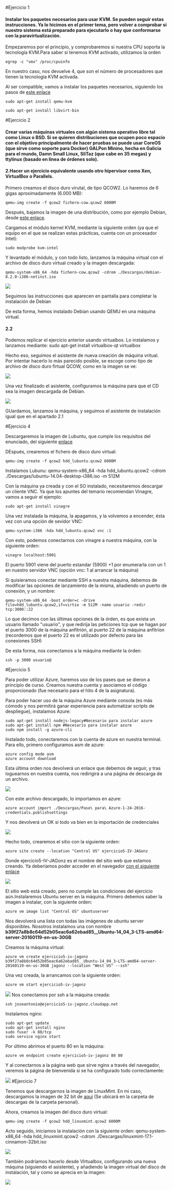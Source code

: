 #Ejercicio 1
#### Instalar los paquetes necesarios para usar KVM. Se pueden seguir estas instrucciones. Ya lo hicimos en el primer tema, pero volver a comprobar si nuestro sistema está preparado para ejecutarlo o hay que conformarse con la paravirtualización.
Empezaremos por el principio, y comprobaremos si nuestra CPU soporta la tecnología KVM.Para saber si tenemos KVM activado, utilizamos la orden

	egrep -c "vmx" /proc/cpuinfo
    
En nuestro caso, nos devuelve 4, que son el número de procesadores que tienen la tecnología KVM activada.

Al ser compatible, vamos a instalar los paquetes necesarios, siguiendo los pasos de [este enlace](https://wiki.debian.org/KVM#Installation)

	sudo apt-get install qemu-kvm

	sudo apt-get install libvirt-bin
    
#Ejercicio 2
#### Crear varias máquinas virtuales con algún sistema operativo libre tal como Linux o BSD. Si se quieren distribuciones que ocupen poco espacio con el objetivo principalmente de hacer pruebas se puede usar CoreOS (que sirve como soporte para Docker) GALPon Minino, hecha en Galicia para el mundo, Damn Small Linux, SliTaz (que cabe en 35 megas) y ttylinux (basado en línea de órdenes solo).

#### 2.Hacer un ejercicio equivalente usando otro hipervisor como Xen, VirtualBox o Parallels.
Primero creamos el disco duro virutal, de tipo QCOW2. Lo haremos de 6 gigas aproximadamente (6.000 MB):

	qemu-img create -f qcow2 fichero-cow.qcow2 6000M

Después, bajamos la imagen de una distribución, como por ejemplo Debian, desde [este enlace](cdimage.debian.org/debian-cd/8.2.0/i386/iso-cd/debian-8.2.0-i386-netinst.iso).

Cargamos el módulo kernel KVM, mediante la siguiente orden (ya que el equipo en el que se realizan estas prácticas, cuenta con un procesador Intel):

	sudo modprobe kvm-intel

Y levantado el módulo, y con todo listo, lanzamos la máquina virtual con el archivo de disco duro virtual creado y la imagen descargada:

	qemu-system-x86_64 -hda fichero-cow.qcow2 -cdrom ./Descargas/debian-8.2.0-i386-netinst.iso 


![](https://www.dropbox.com/s/l3pka2eob4qap9e/ejercicio2.png?dl=1)

Seguimos las instrucciones que aparecen en pantalla para completar la instalación de Debian

De esta forma, hemos instalado Debian usando QEMU en una máquina virtual.

#### 2.2

Podemos replicar el ejercicio anterior usando virtualbox. Lo instalamos y lanzamos mediante:
	sudo apt-get install virtualbox-qt
    virtualbox
 
Hecho eso, seguimos el asistente de nueva creación de máquina vritual. Por intentar hacerlo lo más parecido posible, se escoge como tipo de archivo de disco duro firtual QCOW, como en la imagen se ve:

![](https://www.dropbox.com/s/8ebab0lj18js0mj/Ejercicio5-2?dl=1)

Una vez finalizado el asistente,  configuramos la máquina para que el CD sea la imagen descargada de Debian.

![](https://www.dropbox.com/s/wov01bmj54zmonz/Ejercicio2-3.png?dl=1)

GUardamos, lanzamos la máquina, y seguimos el asistente de instalación igual que en el apartado 2.1


#Ejercicio 4

Descargaremos la imagen de Lubuntu, que cumple los requisitos del enunciado, del siguiente [enlace](cdimage.ubuntu.com/lubuntu/releases/14.04/release/lubuntu-14.04-desktop-i386.iso)

DEspués, crearemos el fichero de disco duro virtual:

	qemu-img create -f qcow2 hdd_lubuntu.qcow2 6000M
    
Instalamos Lubunu:
	qemu-system-x86_64 -hda hdd_lubuntu.qcow2 -cdrom ./Descargas/lubuntu-14.04-desktop-i386.iso -m 512M
    
Con la máquina ya creada y con el SO instalado, necesitaremos descargar un cliente VNC. Ya que los apuntes del temario recomiendan Vinagre, vamos a seguir el ejemplo:

	sudo apt-get install vinagre
    
Una vez instalada la máquina, la apagamos, y la volvemos a encender, ésta vez con una opción de sevidor VNC:

	qemu-system-i386 -hda hdd_lubuntu.qcow2 vnc :1

Con esto, podemos conectarnos con vinagre a nuestra máquina, con la siguiente orden:

	vinagre localhost:5901

El puerto 5901 viene del puerto estandar (5900) +1 por enumerarla con un 1 en nuestro servidor VNC (opción vnc: 1 al arrancar la máquina)

Si quisieramos conectar mediante SSH a nuestra máquina, debemos de modificar las opciones de lanzamiento de la misma, añadiendo un puerto de conexión, y un nombre:

	qemu-system-x86_64 -boot order=c -drive file=hdd_lubuntu.qcow2,if=virtio -m 512M -name usuario -redir tcp:3000::22
    
Lo que decimos con las últimas opciones de la órden, es que exista un usuario llamado "usuario", y que redirija las peticiones tcp que se hagan por el puerto 3000 de la máquina anfitrión, al puerto 22 de la máquina anfitrion (recordemos que el puerto 22 es el utilizado por defecto para las conexiones SSH)

De esta forma, nos conectamos a la máquina mediante la órden:
	
    ssh -p 3000 usuario@
    
#Ejercicio 5

Para poder utilizar Azure, haremos uso de los pases que se dieron a principio de curso. Creamos nuestra cuenta y asociamos el código proporcionado (fue necesario para el hito 4 de la asignatura).

Para poder hacer uso de la máquina Azure mediante consola (es más cómodo y nos permitirá ganar experiencia para automatizar scripts de despliegue), instalamos Azure:

	sudo apt-get install nodejs-legacy#Necesario para instalar azure
	sudo apt-get install npm #Necesario para instalar azure
    sudo npm install -g azure-cli
    
Instalado todo, conectaremos con la cuenta de azure en nuestra terminal. Para ello, primero configuramos asm de azure:

	azure config mode asm
    azure account download

Esta última orden nos devolverá un enlace que debemos de seguir, y tras loguearnos en nuestra cuenta, nos redirigirá a una página de descarga de un archivo.

![](https://www.dropbox.com/s/nn42dcblgzgcf3y/ejercicio5.png?dl=1)

Con este archivo descargado, lo importamos en azure:

	azure account import ./Descargas/Pase\ para\ Azure-1-24-2016-credentials.publishsettings 

Y nos devolverá un OK si todo va bien en la importación de credenciales

![](https://www.dropbox.com/s/mlkwkp6hooby7cc/Ejercicio5-2.png?dl=1)

Hecho todo, crearemos el sitio con la siguiente orden:

	azure site create --location "Central US" ejercicio5-IV-JAGonz
    
Donde ejercicio5-IV-JAGonz es el nombre del sitio web que estamos creando. Ya deberíamos poder acceder en el navegador [con el siguiente enlace](http://ejercicio5-iv-jagonz.azurewebsites.net/)

![](https://www.dropbox.com/s/6mszvxb3nd8z0pz/ejercicio5-3.png?dl=1)

El sitio web está creado, pero no cumple las condiciones del ejercicio aún.Instalaremos Ubuntu server en la máquina. Primero debemos saber la imagen a instalar, con la siguiente orden:

	azure vm image list "Central US" ubuntuserver
    
Nos devolverá una lista con todas las imágenes de ubuntu server disponibles. Nosotros instalamos una con nombre **b39f27a8b8c64d52b05eac6a62ebad85__Ubuntu-14_04_3-LTS-amd64-server-20160119-en-us-30GB**

Creamos la máquina virtual:

	azure vm create ejercicio5-iv-jagonz b39f27a8b8c64d52b05eac6a62ebad85__Ubuntu-14_04_3-LTS-amd64-server-20160119-en-us-30GB jagonz --location "West US" --ssh"

Una vez creada, la arrancamos con la siguiente orden:

	azure vm start ejercicio5-iv-jagonz

![](https://www.dropbox.com/s/pbbeetiejzetvdw/Ejercicio5-4-recortar%20solo%20la%20imagen%20de%20abajo.png?dl=1)
Nos conectamos por ssh a la máquina creada:

	ssh joseantonio@ejercicio5-iv-jagonz.cloudapp.net

Instalamos nginx:

	sudo apt-get update
    sudo apt-get install nginx	
    sudo fuser -k 80/tcp
    sudo service nginx start
    
Por último abrimos el puerto 80 en la máquina:

	azure vm endpoint create ejercicio5-iv-jagonz 80 80

Y al conectarnos a la página web que sirve nginx a través del navegador, veremos la página de bienvenida si se ha configurado todo correctamente:

![](https://www.dropbox.com/s/lbeuv6qv9m26t17/ejercicio5-5.png?dl=1)
#Ejercicio 7

Tenemos que descargarnos la imagen de LinuxMint. En mi caso, descargamos la imagen de 32 bit de [aqui](http://www.linuxmint.com/edition.php?id=203) (Se ubicará en la carpeta de descargas de la carpeta personal).

Ahora, creamos la imagen del disco duro virtual:

	qemu-img create -f qcow2 hdd_linuxmint.qcow2 6000M

Acto seguido, iniciamos la instalación con la siguiente orden:
	qemu-system-x86_64 -hda hdd_linuxmint.qcow2 -cdrom ./Descargas/linuxmint-17.1-cinnamon-32bit.iso 
    

![](https://www.dropbox.com/s/yytsqj6soltm4f2/ejercicio7.png?dl=1)

También podríamos hacerlo desde VIrtualbox, configurando una nueva máquina (siguiendo el asistente), y añadiendo la imagen virtual del disco de instalación, tal y como se aprecia en la imagen:

![](https://www.dropbox.com/s/yku84cnjusv31kn/Ejercicio7-1.png?dl=1)
